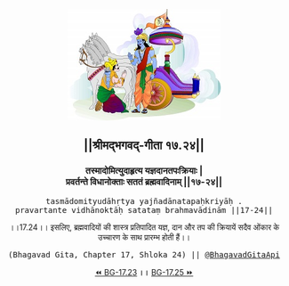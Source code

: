 <center><img src="../../asset/BG.png" alt="#API #bhagavadgitaapi #slok #nodejs #js #api #gitaapi #krishna #hinduism #vedic #ISKCON #shreemadbhagavadgita #technology"/>
<h2>||श्रीमद्‍भगवद्‍-गीता १७.२४||</h2>
<h3>तस्मादोमित्युदाहृत्य यज्ञदानतपःक्रियाः |<br/>प्रवर्तन्ते विधानोक्ताः सततं ब्रह्मवादिनाम् ||१७-२४||</h3>
<pre>tasmādomityudāhṛtya yajñadānatapaḥkriyāḥ .<br/>pravartante vidhānoktāḥ satataṃ brahmavādinām ||17-24||</pre>
<p>।।17.24।। इसलिए, ब्रह्मवादियों की शास्त्र प्रतिपादित यज्ञ, दान और तप की क्रियायें सदैव ओंकार के उच्चारण के साथ प्रारम्भ होती हैं।।</p>
<pre>(Bhagavad Gita, Chapter 17, Shloka 24) || <a href="https://twitter.com/bhagavadgitaapi">@BhagavadGitaApi</a></pre><a href="../../17/23">⏪  BG-17.23</a><b>        ।।        </b><a href="../../17/25">BG-17.25  ⏩</a></center></center>